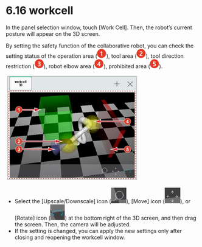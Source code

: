 # 6.16 workcell

In the panel selection window, touch \[Work Cell\]. Then, the robot’s current posture will appear on the 3D screen.

By setting the safety function of the collaborative robot, you can check the setting status of the operation area \(![](../.gitbook/assets/c1.png)\), tool area \(![](../.gitbook/assets/c2.png)\), tool direction restriction \(![](../.gitbook/assets/c3.png)\), robot elbow area \(![](../.gitbook/assets/c4.png)\), prohibited area \(![](../.gitbook/assets/c5.png)\).



![Figure 47 Work Cell Monitoring](../.gitbook/assets/image%20%28429%29.png)

* Select the \[Upscale/Downscale\] icon \(![](../.gitbook/assets/wc-zoom.png)\), \[Move\] icon \(![](../.gitbook/assets/wc-pan.png)\), or \[Rotate\] icon \(![](../.gitbook/assets/wc-rotate.png)\) at the bottom right of the 3D screen, and then drag the screen. Then, the camera will be adjusted.
* If the setting is changed, you can apply the new settings only after closing and reopening the workcell window.





